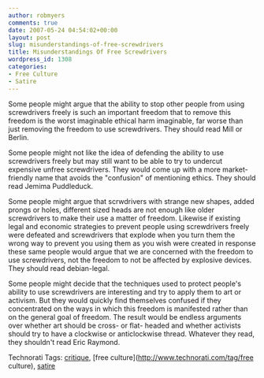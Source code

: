 ```yaml
---
author: robmyers
comments: true
date: 2007-05-24 04:54:02+00:00
layout: post
slug: misunderstandings-of-free-screwdrivers
title: Misunderstandings Of Free Screwdrivers
wordpress_id: 1308
categories:
- Free Culture
- Satire
---
```


Some people might argue that the ability to stop other people from using screwdrivers freely is such an important freedom that to remove this freedom is the worst imaginable ethical harm imaginable, far worse than just removing the freedom to use screwdrivers. They should read Mill or Berlin.  
  
Some people might not like the idea of defending the ability to use screwdrivers freely but may still want to be able to try to undercut expensive unfree screwdrivers. They would come up with a more market-friendly name that avoids the "confusion" of mentioning ethics. They should read Jemima Puddleduck.  
  
Some people might argue that scrwdrivers with strange new shapes, added prongs or holes, different sized heads are not enough like older screwdrivers to make their use a matter of freedom. Likewise if existing legal and economic strategies to prevent people using screwdrivers freely were defeated and screwdrivers that explode when you turn them the wrong way to prevent you using them as you wish were created in response these same people would argue that we are concerned with the freedom to use screwdrivers, not the freedom to not be affected by explosive devices. They should read debian-legal.  
  
Some people might decide that the techniques used to protect people's ability to use screwdrivers are interesting and try to apply them to art or activism. But they would quickly find themselves confused if they concentrated on the ways in which this freedom is manifested rather than on the general goal of freedom. The result would be endless arguments over whether art should be cross- or flat- headed and whether activists should try to have a clockwise or anticlockwise thread. Whatever they read, they shouldn't read Eric Raymond.  


Technorati Tags: [critique](http://www.technorati.com/tag/critique), [free culture](http://www.technorati.com/tag/free culture), [satire](http://www.technorati.com/tag/satire)

  


